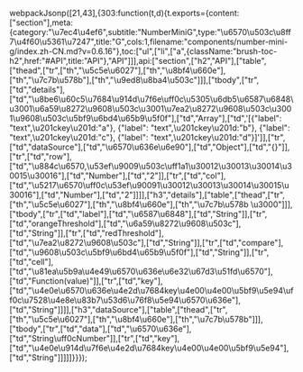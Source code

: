 webpackJsonp([21,43],{303:function(t,d){t.exports={content:["section"],meta:{category:"\u7ec4\u4ef6",subtitle:"NumberMiniG",type:"\u6570\u503c\u8ff7\u4f60\u5361\u7247",title:"G",cols:1,filename:"components/number-mini-g/index.zh-CN.md?v=0.6.16"},toc:["ul",["li",["a",{className:"brush-toc-h2",href:"#API",title:"API"},"API"]]],api:["section",["h2","API"],["table",["thead",["tr",["th","\u5c5e\u6027"],["th","\u8bf4\u660e"],["th","\u7c7b\u578b"],["th","\u9ed8\u8ba4\u503c"]]],["tbody",["tr",["td","details"],["td","\u8be6\u60c5\u7684\u914d\u7f6e\uff0c\u5305\u6db5\u6587\u6848\u3001\u6a59\u8272\u9608\u503c\u3001\u7ea2\u8272\u9608\u503c\u3001\u9608\u503c\u5bf9\u6bd4\u65b9\u5f0f"],["td","Array"],["td",'[{"label": "text",\u201ckey\u201d:"a"}, {"label": "text",\u201ckey\u201d:"b"}, {"label": "text",\u201ckey\u201d:"c"}, {"label": "text",\u201ckey\u201d:"d"}]']],["tr",["td","dataSource"],["td","\u6570\u636e\u6e90"],["td","Object"],["td","{}"]],["tr",["td","row"],["td","\u884c\u6570,\u53ef\u9009\u503c\uff1a1\u30012\u30013\u30014\u30015\u30016"],["td","Number"],["td","2"]],["tr",["td","col"],["td","\u5217\u6570\uff0c\u53ef\u90091\u30012\u30013\u30014\u30015\u30016"],["td","Number"],["td","2"]]]],["h3","details"],["table",["thead",["tr",["th","\u5c5e\u6027"],["th","\u8bf4\u660e"],["th","\u7c7b\u578b \u3000"]]],["tbody",["tr",["td","label"],["td","\u6587\u6848"],["td","String"]],["tr",["td","orangeThreshold"],["td","\u6a59\u8272\u9608\u503c"],["td","String"]],["tr",["td","redThreshold"],["td","\u7ea2\u8272\u9608\u503c"],["td","String"]],["tr",["td","compare"],["td","\u9608\u503c\u5bf9\u6bd4\u65b9\u5f0f"],["td","String"]],["tr",["td","cell"],["td","\u81ea\u5b9a\u4e49\u6570\u636e\u6e32\u67d3\u51fd\u6570"],["td","Function(value)"]],["tr",["td","key"],["td","\u4e0e\u6570\u636e\u4e2d\u7684key\u4e00\u4e00\u5bf9\u5e94\uff0c\u7528\u4e8e\u83b7\u53d6\u76f8\u5e94\u6570\u636e"],["td","String"]]]],["h3","dataSource"],["table",["thead",["tr",["th","\u5c5e\u6027"],["th","\u8bf4\u660e"],["th","\u7c7b\u578b"]]],["tbody",["tr",["td","data"],["td","\u6570\u636e"],["td","String\uff0cNumber"]],["tr",["td","key"],["td","\u4e0e\u914d\u7f6e\u4e2d\u7684key\u4e00\u4e00\u5bf9\u5e94"],["td","String"]]]]]}}});
